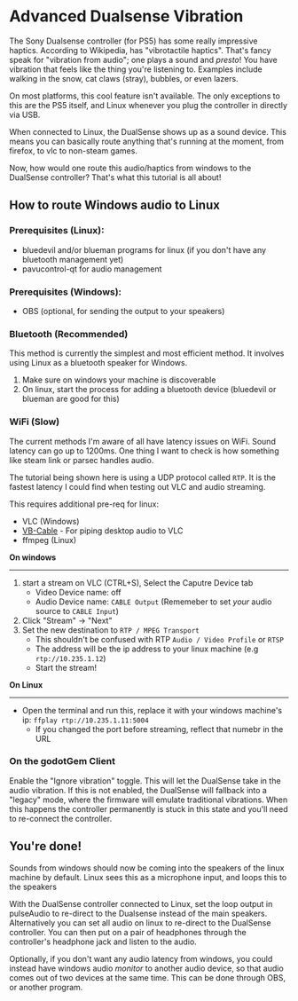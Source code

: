# Advanced Dualsense Vibration

The Sony Dualsense controller (for PS5) has some really impressive haptics. According to Wikipedia, has "vibrotactile haptics". That's fancy speak for "vibration from audio"; one plays a sound and *presto*! You have vibration that feels like the thing you're listening to. Examples include walking in the snow, cat claws (stray), bubbles, or even lazers.

On most platforms, this cool feature isn't available. The only exceptions to this are the PS5 itself, and Linux whenever you plug the controller in directly via USB.

When connected to Linux, the DualSense shows up as a sound device. This means you can basically route anything that's running at the moment, from firefox, to vlc to non-steam games.

Now, how would one route this audio/haptics from windows to the DualSense controller? That's what this tutorial is all about!

## How to route Windows audio to Linux

### Prerequisites (Linux):

* bluedevil and/or blueman programs for linux (if you don't have any bluetooth management yet)
* pavucontrol-qt for audio management

### Prerequisites (Windows):

* OBS (optional, for sending the output to your speakers)

### Bluetooth (Recommended)

This method is currently the simplest and most efficient method. It involves using Linux as a bluetooth speaker for Windows.

1. Make sure on windows your machine is discoverable
1. On linux, start the process for adding a bluetooth device (bluedevil or blueman are good for this)

### WiFi (Slow)

The current methods I'm aware of all have latency issues on WiFi. Sound latency can go up to 1200ms. One thing I want to check is how something like steam link or parsec handles audio.

The tutorial being shown here is using a UDP protocol called `RTP`. It is the fastest latency I could find when testing out VLC and audio streaming.

This requires additional pre-req for linux:

* VLC (Windows)
* [VB-Cable](https://vb-audio.com/Cable/index.htm) - For piping desktop audio to VLC
* ffmpeg (Linux)

**On windows**

--------------
1. start a stream on VLC (CTRL+S), Select the Caputre Device tab
    * Video Device name: off
    * Audio Device name: `CABLE Output` (Rememeber to set *your* audio source to `CABLE Input`)
1. Click "Stream" -> "Next"
1. Set the new destination to `RTP / MPEG Transport`
    * This shouldn't be confused with RTP `Audio / Video Profile` or `RTSP`
    * The address will be the ip address to your linux machine (e.g `rtp://10.235.1.12`)
    * Start the stream!

**On Linux**

------------

* Open the terminal and run this, replace it with your windows machine's ip: `ffplay rtp://10.235.1.11:5004`
    * If you changed the port before streaming, reflect that numebr in the URL

### On the godotGem Client

Enable the "Ignore vibration" toggle. This will let the DualSense take in the audio vibration. If this is not enabled, the DualSense will fallback into a "legacy" mode, where the firmware will emulate traditional vibrations. When this happens the controller permanently is stuck in this state and you'll need to re-connect the controller.

## You're done!

Sounds from windows should now be coming into the speakers of the linux machine by default. Linux sees this as a microphone input, and loops this to the speakers

With the DualSense controller connected to Linux, set the loop output in pulseAudio to re-direct to the Dualsense instead of the main speakers. Alternatively you can set all audio on linux to re-direct to the DualSense controller. You can then put on a pair of headphones through the controller's headphone jack and listen to the audio.

Optionally, if you don't want any audio latency from windows, you could instead have windows audio *monitor* to another audio device, so that audio comes out of two devices at the same time. This can be done through OBS, or another program.
